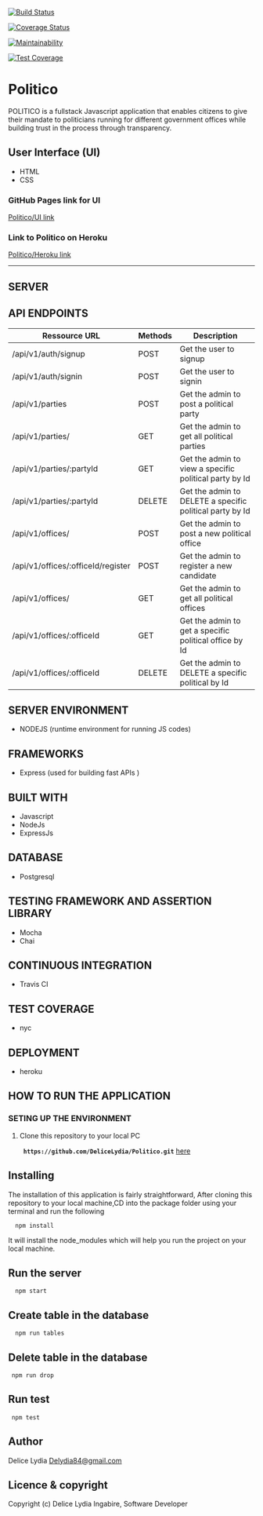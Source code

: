 [![Build Status](https://travis-ci.org/DeliceLydia/Politico.svg?branch=develop)](https://travis-ci.org/DeliceLydia/Politico)

[![Coverage Status](https://coveralls.io/repos/github/DeliceLydia/Politico/badge.svg?branch=develop)](https://coveralls.io/github/DeliceLydia/Politico?branch=develop)

[![Maintainability](https://api.codeclimate.com/v1/badges/b6c6066e3ce6efed0b95/maintainability)](https://codeclimate.com/github/DeliceLydia/Politico/maintainability)

[![Test Coverage](https://api.codeclimate.com/v1/badges/b6c6066e3ce6efed0b95/test_coverage)](https://codeclimate.com/github/DeliceLydia/Politico/test_coverage)


# Politico
POLITICO is a fullstack Javascript application that enables citizens to give their mandate to politicians running for different government offices while building trust in the process through transparency.

## User Interface (UI)
* HTML
* CSS

### GitHub Pages link for UI
[Politico/UI link](https://delicelydia.github.io/Politico/html/index.html)

### Link to Politico on Heroku
[Politico/Heroku link](https://safe-citadel-00027.herokuapp.com/)

---------------------------------------------------------------------

 ## SERVER

## API ENDPOINTS

| Ressource URL | Methods  | Description  |
| ------- | --- | --- |
| /api/v1/auth/signup| POST | Get the user to signup |
| /api/v1/auth/signin | POST | Get the user to signin|
| /api/v1/parties | POST | Get the admin to post a political party |
| /api/v1/parties/ | GET | Get the admin to get all political parties |
 /api/v1/parties/:partyId | GET |Get the admin to view a specific political party by Id  |
| /api/v1/parties/:partyId | DELETE| Get the admin to DELETE a specific political party by Id |
| /api/v1/offices/| POST | Get the admin to post a new political office|
| /api/v1/offices/:officeId/register| POST | Get the admin to register a new candidate|
| /api/v1/offices/| GET | Get the admin to get all political offices|
| /api/v1/offices/:officeId| GET | Get the admin to get a specific political office by Id|
| /api/v1/offices/:officeId | DELETE| Get the admin to DELETE a specific political  by Id |


## SERVER ENVIRONMENT
 * NODEJS (runtime environment for running JS codes)

## FRAMEWORKS
 * Express (used for building fast APIs )

## BUILT WITH

 * Javascript
 * NodeJs
 * ExpressJs

## DATABASE
 
 * Postgresql

## TESTING FRAMEWORK AND ASSERTION LIBRARY
 
 * Mocha
 * Chai

## CONTINUOUS INTEGRATION
 
 * Travis CI

## TEST COVERAGE
 
 * nyc

## DEPLOYMENT
 
 * heroku


## HOW TO RUN THE APPLICATION

 ### SETING UP THE ENVIRONMENT
 
 1. Clone this repository to your local PC

    **` https://github.com/DeliceLydia/Politico.git`** [here](https://github.com/DeliceLydia/Politico)

## Installing
The installation of this application is fairly straightforward, After cloning this repository to your local machine,CD into the package folder using your terminal and run the following

```
  npm install
```

It will install the node_modules which will help you run the project on your local machine.

## Run the server
```
  npm start
```

## Create table in the database
```
  npm run tables
```

## Delete table in the database
```
 npm run drop
```
## Run test
```
 npm test
```

## Author
  Delice Lydia <Delydia84@gmail.com>

## Licence & copyright
Copyright (c) Delice Lydia Ingabire, Software Developer
